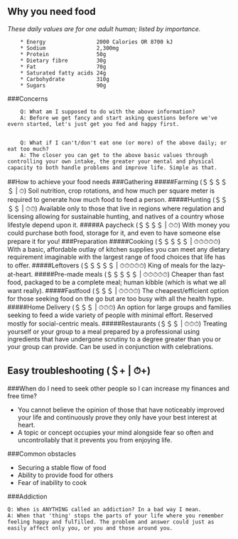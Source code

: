 ## Why you need food
*These daily values are for one adult human; listed by importance.*

		* Energy				2000 Calories OR 8700 kJ
		* Sodium				2,300mg
		* Protein				50g
		* Dietary fibre			30g
		* Fat					70g
		* Saturated fatty acids	24g
		* Carbohydrate			310g
		* Sugars				90g

###Concerns

		Q: What am I supposed to do with the above information?
		A: Before we get fancy and start asking questions before we've evern started, let's just get you fed and happy first.


		Q: What if I can't/don't eat one (or more) of the above daily; or eat too much?
		A: The closer you can get to the above basic values through controlling your own intake, the greater your mental and physical capacity to both handle problems and improve life. Simple as that.

##How to achieve your food needs
###Gathering
#####Farming (＄＄＄＄＄ | ⏱)
Soil nutrition, crop rotations, and how much per square meter is required to generate how much food to feed a person.
#####Hunting (＄＄＄＄ | ⏱⏱)
Available only to those that live in regions where regulation and licensing allowing for sustainable hunting, and natives of a country whose lifestyle depend upon it.
#####A paycheck (＄＄＄＄ | ⏱⏱)
With money you could purchase both food, storage for it, and even to have someone else prepare it for you!
###Preparation
#####Cooking (＄＄＄＄＄ | ⏱⏱⏱⏱⏱)
With a basic, affordable outlay of kitchen supplies you can meet any dietary requirement imaginable with the largest range of food choices that life has to offer.
#####Leftovers (＄＄＄＄＄ | ⏱⏱⏱⏱⏱)
King of meals for the lazy-at-heart.
#####Pre-made meals (＄＄＄＄＄ | ⏱⏱⏱⏱⏱)
Cheaper than fast food, packaged to be a complete meal; human kibble (which is what we all want really).
#####Fastfood (＄＄＄ | ⏱⏱⏱⏱)
The cheapest/efficient option for those seeking food on the go but are too busy with all the health hype.
#####Home Delivery (＄＄＄ | ⏱⏱⏱)
An option for large groups and families seeking to feed a wide variety of people with minimal effort. Reserved mostly for social-centric meals.
#####Restaurants (＄＄＄ | ⏱⏱⏱)
Treating yourself or your group to a meal prepared by a professional using ingredients that have undergone scrutiny to a degree greater than you or your group can provide. Can be used in conjunction with celebrations.

## Easy troubleshooting (＄+ | ⏱+)
###When do I need to seek other people so I can increase my finances and free time?
* You cannot believe the opinion of those that have noticeably improved your life and continuously prove they only have your best interest at heart.
* A topic or concept occupies your mind alongside fear so often and uncontrollably that it prevents you from enjoying life.

###Common obstacles

* Securing a stable flow of food
* Ability to provide food for others
* Fear of inability to cook

###Addiction

	Q: When is ANYTHING called an addiction? In a bad way I mean.
	A: When that 'thing' stops the parts of your life where you remember feeling happy and fulfilled. The problem and answer could just as easily affect only you, or you and those around you.
